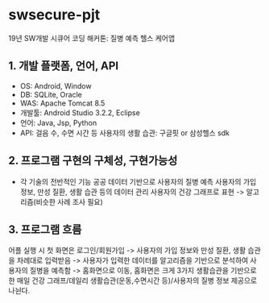 # swsecure-pjt
19년 SW개발 시큐어 코딩 해커톤: 질병 예측 헬스 케어앱

## 1. 개발 플랫폼, 언어, API
- OS: Android, Window
- DB: SQLite, Oracle
- WAS: Apache Tomcat 8.5
- 개발툴: Android Studio 3.2.2, Eclipse
- 언어: Java, Jsp, Python
- API: 걸음 수, 수면 시간 등 사용자의 생활 습관: 구글핏 or 삼성헬스 sdk

## 2. 프로그램 구현의 구체성, 구현가능성
* 각 기술의 전반적인 기능
공공 데이터 기반으로 사용자의 질병 예측
사용자의 가입 정보, 만성 질환, 생활 습관 등의 데이터 관리
사용자의 건강 그래프로 표현 -> 알고리즘(비슷한 사례 조사 필요)

## 3. 프로그램 흐름
어플 실행 시 첫 화면은 로그인/회원가입 -> 사용자의 가입 정보와 만성 질환, 생활 습관을 차례대로 입력받음 -> 사용자가 입력한 데이터를 알고리즘을 기반으로 분석하여 사용자의 질병을 예측함 -> 홈화면으로 이동, 홈화면은 크게 3가지 생활습관을 기반으로 한 매일 건강 그래프/데일리 생활습관(운동,수면시간 등)/사용자의 질병 정보 제공으로 나뉜다.



